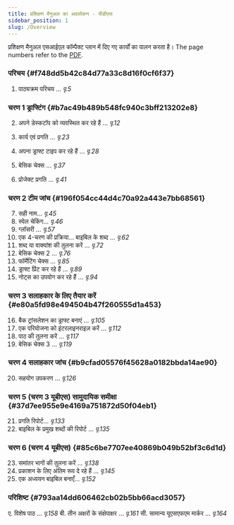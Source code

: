 ```yaml
---
title: प्रशिक्षण मैनुअल का अवलोकन - पीडीएफ
sidebar_position: 1
slug: /Overview
---
```


प्रशिक्षण मैनुअल एसआईएल कॉम्पैक्ट प्लान में दिए गए कार्यों का पालन करता है। The page numbers refer to the [PDF](https://manual.paratext.org/downloads/Ptx-man-en-9.5.pdf).

### परिचय {#f748dd5b42c84d77a33c8d16f0cf6f37}

1. पाठ्यक्रम परिचय ... _पृ.5_

### चरण 1 ड्राफ्टिंग {#b7ac49b489b548fc940c3bff213202e8}

2. अपने डेस्कटॉप को व्यवस्थित कर रहे हैं ... _पृ.12_

3. कार्य एवं प्रगति ... _पृ.23_

4. अपना ड्राफ्ट टाइप कर रहे हैं ... _पृ.28_

5. बेसिक चेक्स ... _पृ.37_

6. प्रोजेक्ट प्रगति ... _पृ.41_

### चरण 2 टीम जांच {#196f054cc44d4c70a92a443e7bb68561}

7. सही नाम... _पृ.45_
8. स्पेल चेकिंग... _पृ.46_
9. ग्लॉसरी ... _पृ.57_
10. एक 4-चरण की प्रक्रिया... बाइबिल के शब्द ... _पृ.62_
11. शब्द या वाक्यांश की तुलना करें ... _पृ.72_
12. बेसिक चेक्स 2 ... _पृ.76_
13. फॉर्मेटिंग चेक्स ... _पृ.85_
14. ड्राफ्ट प्रिंट कर रहे हैं ... _पृ.89_
15. नोट्स का उपयोग कर रहे हैं ... _पृ.94_

### चरण 3 सलाहकार के लिए तैयार करें {#e80a5fd98e494504b47f260555d1a453}

16. बैक ट्रांसलेशन का ड्राफ्ट बनाएं ... _पृ.105_
17. एक परियोजना को इंटरलाइनराइज़ करें ... _पृ.112_
18. पाठ की तुलना करें ... _पृ.117_
19. बेसिक चेक्स 3 ... _पृ.119_

### चरण 4 सलाहकार जांच {#b9cfad05576f45628a0182bbda14ae90}

20. सहयोग उपकरण ... _पृ.126_

### चरण 5 (चरण 3 यूबीएस) सामुदायिक समीक्षा {#37d7ee955e9e4169a751872d50f04eb1}

21. प्रगति रिपोर्ट... _पृ.133_
22. बाइबिल के प्रमुख शब्दों की रिपोर्ट ... _पृ.135_

### चरण 6 (चरण 4 यूबीएस) {#85c6be7707ee40869b049b52bf3c6d1d}

23. समांतर भागों की तुलना करें ... _पृ.138_
24. प्रकाशन के लिए अंतिम रूप दे रहे हैं ... _पृ.145_
25. एक अध्ययन बाइबिल बनाएँ... _पृ.152_

### परिशिष्ट {#793aa14dd606462cb02b5bb66acd3057}

ए. विशेष पाठ ... _पृ.158_
बी. तीन अक्षरों के संक्षेपाक्षर ... _पृ.161_
सी. सामान्य यूएसएफएम मार्कर ... _पृ.164_

